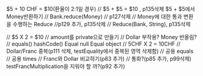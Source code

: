 $5 + 10 CHF = $10(환율이 2:1일 경우)
// $5 + $5 = $10 , p135삭제
$5 + $5에서 Money반환하기
// Bank.reduce(Money) // p127삭제
// Money에 대한 통과 변환을 수행하는 Reduce //p129 추가, p135삭제
// Reduce(Bank, String), p135삭제

// $5 X 2 = $10
// amount를 private으로 만들기
// Dollar 부작용?
Money 반올림?
// equals()
hashCode()
Equal null
Equal object
// 5CHF X 2 = 10CHF
// Dollar/Franc 중복(p111 삭제, testEquality에서 중복된 영역 삭제함)
// 공용 equals
// 공용 times
// Franc와 Dollar 비교하기(p83 추가)
// 통화?(p85 추가, p99삭제)
testFrancMultiplication을 지워야 할 까?(p92 추가)
